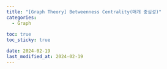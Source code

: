```yaml
---
title: "[Graph Theory] Betweenness Centrality(매개 중심성)"
categories: 
  - Graph
  
toc: true
toc_sticky: true

date: 2024-02-19
last_modified_at: 2024-02-19
---
```

